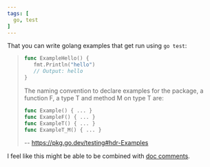 ```yaml
---
tags: [
  go, test
]
---
```


That you can write golang examples that get run using `go test`:
> ```go
> func ExampleHello() {
>    fmt.Println("hello")
>    // Output: hello
> }
> ```
>
> The naming convention to declare examples for the package, a function F, a type T and method M on type T are:
>
> ```go
> func Example() { ... }
> func ExampleF() { ... }
> func ExampleT() { ... }
> func ExampleT_M() { ... }
> ```
>
> -- https://pkg.go.dev/testing#hdr-Examples

I feel like this might be able to be combined with [doc comments](https://go.dev/doc/comment#:~:text=a%20code%20block%20is%20a%20span%20of%20indented%20or%20blank%20lines%20not%20starting%20with%20a%20bullet%20list%20marker%20or%20numbered%20list%20marker.%20it%20is%20rendered%20as%20preformatted%20text).
